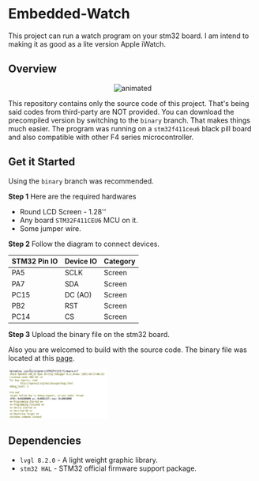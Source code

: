 # Embedded-Watch
This project can run a watch program on your stm32 board. I am intend to making it as good as a lite version Apple iWatch.



## Overview

<p align="center"> <img src="./asset/readme_overview.gif" alt="animated" width="240" height="240" /></p>



This repository contains only the source code of this project. That's being said codes from third-party are NOT provided. You can download the precompiled version by switching to the `binary` branch. That makes things much easier. The program was running on a `stm32f411ceu6` black pill board and also compatible with other F4 series microcontroller.



## Get it Started



Using the `binary` branch was recommended. 



**Step 1** Here are the required hardwares

- Round LCD Screen - 1.28''
- Any board `STM32F411CEU6` MCU on it.
- Some jumper wire.



**Step 2** Follow the diagram to connect devices.

| STM32 Pin IO | Device IO | Category |
| ------------ | --------- | -------- |
| PA5          | SCLK      | Screen   |
| PA7          | SDA       | Screen   |
| PC15         | DC (AO)   | Screen   |
| PB2          | RST       | Screen   |
| PC14         | CS        | Screen   |



**Step 3** Upload the binary file on the stm32 board.

Also you are welcomed to build with the source code. The binary file was located at this [page]().



<img src="./asset/readme_start_upload.jpg" alt="image2" width="200" height="100" />









## Dependencies

- `lvgl 8.2.0` - A light weight graphic library.
- `stm32 HAL` - STM32 official firmware support package.





